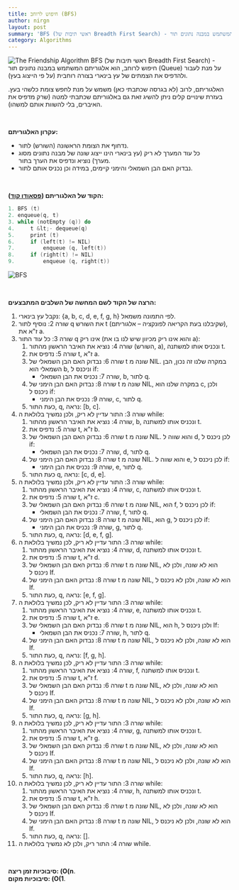 ```yaml
---
title: חיפוש לרוחב (BFS)
author: nirgn
layout: post
summary: 'BFS (ראשי תיבות של Breadth First Search) - חיפוש לרוחב, הוא אלגוריתם המשתמש במבנה נתונים תור (Queue) על מנת לעבור ולהדפיס את הצמתים של עץ בינארי בצורה רוחבית (על פי הייצוג בעץ).האלגוריתם, לרוב (לא בגרסה שכתבתי כאן) משמש על מנת לחפש צומת כלשהי בעץ. בעזרת שינויים קלים ניתן להשיג זאת גם באלגוריתם שכתבתי בפוסט.'
category: Algorithms
---
```


![The Friendship Algorithm](http://www.lifelongstudent.net/wp-content/uploads/2014/12/The_Friendship_Algorithm.png)
BFS (ראשי תיבות של Breadth First Search) - חיפוש לרוחב, הוא אלגוריתם המשתמש במבנה נתונים תור (Queue) על מנת לעבור ולהדפיס את הצמתים של עץ בינארי בצורה רוחבית (על פי הייצוג בעץ).

<!--more-->

האלגוריתם, לרוב (לא בגרסה שכתבתי כאן) משמש על מנת לחפש צומת כלשהי בעץ. בעזרת שינויים קלים ניתן להשיג זאת גם באלגוריתם שכתבתי למטה (שרק מדפיס את האיברים, בלי להשוות אותם למשהו).

&nbsp;

**עקרון האלגוריתם:**

  * נדחוף את הצומת הראשונה (השורש) לתור.
  * כל עוד המערך לא ריק (עץ בינארי הינו ייצוג שונה של מבנה נתונים מסוג מערך) נוציא ונדפיס את הערך בתור.
  * נבדוק האם הבן השמאלי והימני קיימים, במידה וכן נכניס אותם לתור.

&nbsp;

**הקוד של האלגוריתם ([פסאודו קוד](https://en.wikipedia.org/wiki/Pseudocode)):**

```c
1. BFS (t)
2. enqueue(q, t)
3. while (notEmpty (q)) do
4.     t &lt;- dequeue(q)
5.     print (t)
6.     if (left(t) != NIL)
7.         enqueue (q, left(t))
8.     if (right(t) != NIL)
9.         enqueue (q, right(t))
```

![BFS](http://www.lifelongstudent.net/wp-content/uploads/2015/06/BFS.gif)

&nbsp;

**הרצה של הקוד לשם המחשה של השלבים המתבצעים:**

1. נקבל עץ בינארי: {a, b, c, d, e, f, g, h} לפי התמונה משמאל.
2. שורה 2: נוסיף לתור q את השורש t (שקיבלנו בעת הקריאה לפונקציה &#8211; אלגוריתם), ז"א את a.
3. שורה 3: כל עוד התור q אינו ריק (והוא אינו ריק מכיוון שיש לנו בו את a):
   1.  שורה 4: נוציא את האיבר הראשון מהתור (השורש, a), ונכניס אותו למשתנה t.
   2. שורה 5: נדפיס את t, ז"א a.
   3. שורה 6: נבדוק האם הבן השמאלי של t שונה מ NIL. במקרה שלנו זה נכון, הבן השמאלי הוא b, וניכנס ל if:
      * שורה 7: נכניס את הבן השמאלי, b, לתור q.
   4. שורה 8: נבדוק האם הבן הימני של t שונה מ NIL, במקרה שלנו הוא c, ולכן ניכנס ל if:
      * שורה 9: נכניס את הבן הימני, c, לתור q.
   5. כעת התור, q, נראה: [b, c].
4. שורה 3: התור עדיין לא ריק, ולכן נמשיך בלולאת ה while:
   1. שורה 4: נוציא את האיבר הראשון מהתור, b, ונכניס אותו למשתנה t.
   2. שורה 5: נדפיס את t, ז"א b.
   3. שורה 6: נבדוק האם הבן השמאלי של t שונה מ NIL. והוא שווה ל d, לכן ניכנס ל if:
      * שורה 7: נכניס את הבן השמאלי, d, לתור q.
   4. שורה 8: נבדוק האם הבן הימני של t שונה מ NIL. והוא שווה ל e, לכן ניכנס ל if:
      * שורה 9: נכניס את הבן הימני, e, לתור q.
   5. כעת התור q, נראה: [c, d, e].
5. שורה 3: התור עדיין לא ריק, ולכן נמשיך בלולאת ה while:
   1. שורה 4: נוציא את האיבר הראשון מהתור, c, ונכניס אותו למשתנה t.
   2. שורה 5: נדפיס את t, ז"א c.
   3. שורה 6: נבדוק האם הבן השמאלי של t שונה מ NIL, הוא f, לכן ניכנס ל if:
      * שורה 7: נכניס את הבן השמאלי, f, לתור q.
   4. שורה 8: נבדוק האם הבן הימני של t שונה מ NIL, הוא g, לכן ניכנס ל if:
      * שורה 9: נכניס את הבן הימני, g, לתור q.
   5. כעת התור, q, נראה: [d, e, f, g].
6. שורה 3: התור עדיין לא ריק, לכן נמשיך בלולאת ה while:
   1. שורה 4: נוציא את האיבר הראשון מהתור, d, ונכניס אותו למשתנה t.
   2. שורה 5: נדפיס את t, ז"א d.
   3. שורה 6: נבדוק האם הבן השמאלי של t שונה מ NIL, הוא לא שונה, ולכן לא ניכנס ל If.
   4. שורה 8: נבדוק האם הבן הימני של t שונה מ NIL, הוא לא שונה, ולכן לא ניכנס ל If.
   5. כעת התור, q, נראה: [e, f, g].
7. שורה 3: התור עדיין לא ריק, לכן נמשיך בלולאת ה while:
   1. שורה 4: נוציא את האיבר הראשון מהתור, e, ונכניס אותו למשתנה t.
   2. שורה 5: נדפיס את t, ז"א e.
   3. שורה 6: נבדוק האם הבן השמאלי של t שונה מ NIL, הוא h, ולכן ניכנס ל If:
      * שורה 7: נכניס את הבן השמאלי, h, לתור q.
   4. שורה 8: נבדוק האם הבן הימני של t שונה מ NIL, הוא לא שונה, ולכן לא ניכנס ל If.
   5. כעת התור, q, נראה: [f, g, h].
8. שורה 3: התור עדיין לא ריק, לכן נמשיך בלולאת ה while:
   1. שורה 4: נוציא את האיבר הראשון מהתור, f, ונכניס אותו למשתנה t.
   2. שורה 5: נדפיס את t, ז"א f.
   3. שורה 6: נבדוק האם הבן השמאלי של t שונה מ NIL, הוא לא שונה, ולכן לא ניכנס ל If.
   4. שורה 8: נבדוק האם הבן הימני של t שונה מ NIL, הוא לא שונה, ולכן לא ניכנס ל If.
   5. כעת התור, q, נראה: [g, h].
9. שורה 3: התור עדיין לא ריק, לכן נמשיך בלולאת ה while:
   1. שורה 4: נוציא את האיבר הראשון מהתור, g, ונכניס אותו למשתנה t.
   2. שורה 5: נדפיס את t, ז"א g.
   3. שורה 6: נבדוק האם הבן השמאלי של t שונה מ NIL, הוא לא שונה, ולכן לא ניכנס ל If.
   4. שורה 8: נבדוק האם הבן הימני של t שונה מ NIL, הוא לא שונה, ולכן לא ניכנס ל If.
   5. כעת התור, q, נראה: [h].
10. שורה 3: התור עדיין לא ריק, לכן נמשיך בלולאת ה while:
    1. שורה 4: נוציא את האיבר הראשון מהתור, h, ונכניס אותו למשתנה t.
    2. שורה 5: נדפיס את t, ז"א h.
    3. שורה 6: נבדוק האם הבן השמאלי של t שונה מ NIL, הוא לא שונה, ולכן לא ניכנס ל If.
    4. שורה 8: נבדוק האם הבן הימני של t שונה מ NIL, הוא לא שונה, ולכן לא ניכנס ל If.
    5. כעת התור, q, נראה: [].
11. שורה 4: התור ריק, ולכן לא נמשיך בלולאת ה while.

&nbsp;

**סיבוכיות זמן ריצה: (O(n**.  
**סיבוכיות מקום: (O(1**.
